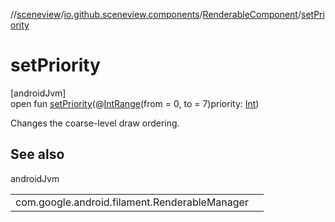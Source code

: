 //[sceneview](../../../index.md)/[io.github.sceneview.components](../index.md)/[RenderableComponent](index.md)/[setPriority](set-priority.md)

# setPriority

[androidJvm]\
open fun [setPriority](set-priority.md)(@[IntRange](https://developer.android.com/reference/kotlin/androidx/annotation/IntRange.html)(from = 0, to = 7)priority: [Int](https://kotlinlang.org/api/latest/jvm/stdlib/kotlin/-int/index.html))

Changes the coarse-level draw ordering.

## See also

androidJvm

| | |
|---|---|
| com.google.android.filament.RenderableManager |  |

